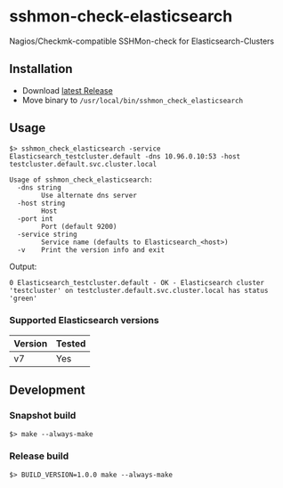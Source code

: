 # sshmon-check-elasticsearch
Nagios/Checkmk-compatible SSHMon-check for Elasticsearch-Clusters

## Installation
* Download [latest Release](https://github.com/indece-official/sshmon-check-elasticsearch/releases/latest)
* Move binary to `/usr/local/bin/sshmon_check_elasticsearch`


## Usage
```
$> sshmon_check_elasticsearch -service Elasticsearch_testcluster.default -dns 10.96.0.10:53 -host testcluster.default.svc.cluster.local
```

```
Usage of sshmon_check_elasticsearch:
  -dns string
        Use alternate dns server
  -host string
        Host
  -port int
        Port (default 9200)
  -service string
        Service name (defaults to Elasticsearch_<host>)
  -v    Print the version info and exit
```

Output:
```
0 Elasticsearch_testcluster.default - OK - Elasticsearch cluster 'testcluster' on testcluster.default.svc.cluster.local has status 'green'
```

### Supported Elasticsearch versions
| Version | Tested |
| --- | --- |
| v7 | Yes |

## Development
### Snapshot build

```
$> make --always-make
```

### Release build

```
$> BUILD_VERSION=1.0.0 make --always-make
```